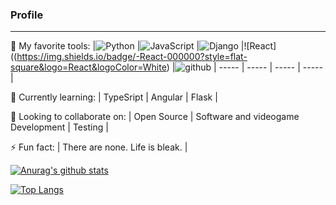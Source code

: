 <!--
Here are some ideas to get you started:
- 🔭 I’m currently working on ...
- 🌱 I’m currently learning ...
- 👯 I’m looking to collaborate on ...
- 🤔 I’m looking for help with ...
- 💬 Ask me about ...
- 📫 How to reach me: ...
- 😄 Pronouns: ...
- ⚡ Fun fact: ...
-->

<h3>Profile</h3>

___

🔭 My favorite tools:
|![Python](https://img.shields.io/badge/-Python-000000?style=flat-square&logo=Python&logoColor=White)
|![JavaScript](https://img.shields.io/badge/-JavaScript-000001?style=flat-square&logo=JavaScript&logoColor=White)
|![Django](https://img.shields.io/badge/-Django-000000?style=flat-square&logo=Django&logoColor=White)
|![React]((https://img.shields.io/badge/-React-000000?style=flat-square&logo=React&logoColor=White)
|![github](https://img.shields.io/badge/-GitHub-181717?style=flat-square&logo=GitHub&logoColor=White)
| ----- | ----- | ----- | -----|

🌱 Currently learning:
| TypeSript | Angular | Flask |

👯 Looking to collaborate on:
| Open Source | Software and videogame Development | Testing |

⚡ Fun fact: 
| There are none. Life is bleak. |


[![Anurag's github stats](https://github-readme-stats.vercel.app/api?username=LorM89)](https://github.com/anuraghazra/github-readme-stats)

[![Top Langs](https://github-readme-stats.vercel.app/api/top-langs/?username=LorM89)](https://github.com/anuraghazra/github-readme-stats)
